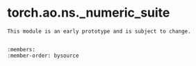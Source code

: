 # torch.ao.ns._numeric_suite

```{warning}
This module is an early prototype and is subject to change.
```

```{currentmodule} torch.ao.ns._numeric_suite
```

```{automodule} torch.ao.ns._numeric_suite
:members:
:member-order: bysource
```